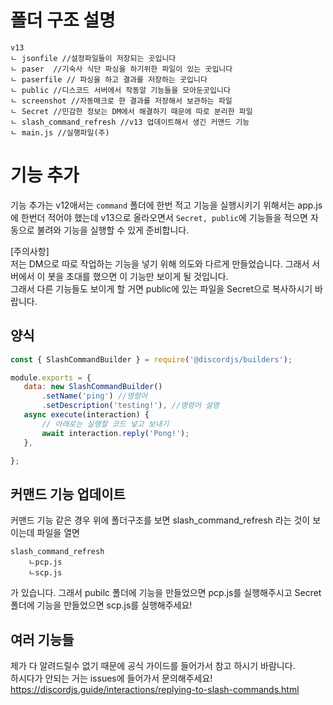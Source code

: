 # 폴더 구조 설명
```
v13
ㄴ jsonfile //설정파일들이 저장되는 곳입니다
ㄴ paser  //기숙사 식단 파싱을 하기위한 파일이 있는 곳입니다
ㄴ paserfile // 파싱을 하고 결과를 저장하는 곳입니다
ㄴ public //디스코드 서버에서 작동알 기능들을 모아둔곳입니다
ㄴ screenshot //자동매크로 한 결과를 저장해서 보관하는 파일
ㄴ Secret //민감한 정보는 DM에서 해결하기 때문에 따로 분리한 파일
ㄴ slash_command_refresh //v13 업데이트해서 생긴 커맨드 기능
ㄴ main.js //실행파일(주)
```
# 기능 추가
기능 추가는 v12애서는 `command` 폴더에 한번 적고 기능을 실행시키기 위해서는 app.js에 한번더 적어야 했는데 v13으로 올라오면서 `Secret, public`에 기능들을 적으면 자동으로 불려와 기능을 실행할 수 있게 준비합니다.<br>

[주의사항]<br>
저는 DM으로 따로 작업하는 기능을 넣기 위해 의도와 다르게 만들었습니다. 그래서 서버에서 이 봇을 초대를 했으면 이 기능만 보이게 될 것입니다. <br>
그래서 다른 기능들도 보이게 할 거면 public에 있는 파일을 Secret으로 복사하시기 바랍니다.

 ## 양식
 ```js
 const { SlashCommandBuilder } = require('@discordjs/builders');

module.exports = {
	data: new SlashCommandBuilder()
		.setName('ping') //명령어
		.setDescription('testing!'), //명령어 설명
	async execute(interaction) {
        // 아래로는 실행할 코드 넣고 보내기
		await interaction.reply('Pong!');
	},

};
```
## 커맨드 기능 업데이트
커맨드 기능 같은 경우 위에 폴더구조를 보면 slash_command_refresh 라는 것이 보이는데 파일을 열면
```
slash_command_refresh
	ㄴpcp.js
	ㄴscp.js
```
가 있습니다. 그래서 pubilc 폴더에 기능을 만들었으면 pcp.js를 실행해주시고 Secret 폴더에 기능을 만들었으면 scp.js를 실행해주세요!
## 여러 기능들
제가 다 알려드릴수 없기 때문에 공식 가이드를 들어가서 참고 하시기 바람니다.<br>
하시다가 안되는 거는 issues에 들어가서 문의해주세요!<br>
https://discordjs.guide/interactions/replying-to-slash-commands.html



